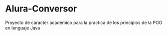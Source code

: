 # Alura-Conversor
Proyecto de caracter academico para la practica de los principios de la POO en lenguaje Java
